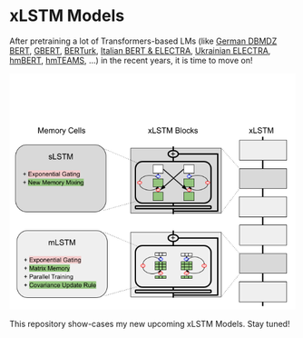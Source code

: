 # xLSTM Models

After pretraining a lot of Transformers-based LMs (like [German DBMDZ BERT](https://github.com/dbmdz/berts), [GBERT](https://aclanthology.org/2020.coling-main.598/), [BERTurk](https://github.com/stefan-it/turkish-bert), [Italian BERT & ELECTRA](https://github.com/stefan-it/italian-bertelectra), [Ukrainian ELECTRA](https://github.com/stefan-it/ukrainian-electra), [hmBERT](https://arxiv.org/abs/2205.15575), [hmTEAMS](https://github.com/stefan-it/hmTEAMS), ...) in the recent years, it is time to move on!

![Reproduced xLSTM overview](xLSTM.png)

This repository show-cases my new upcoming xLSTM Models. Stay tuned!
